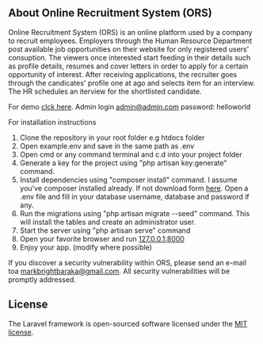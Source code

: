 
## About Online Recruitment System (ORS)

Online Recruitment System (ORS) is an online platform used by a company to recruit employees. Employers through the Human Resource Department post available job opportunities on their website for only registered users' consuption. The viewers once interested start feeding in their details such as profile details, resumes and cover letters in order to apply for a certain opportunity of interest. After receiving applications, the recruiter goes through the candicates' profile one at ago and selects item for an interview. 
The HR schedules an iterview for the shortlisted candidate.

For demo [clck here](http://18.191.119.30/). Admin login admin@admin.com password: helloworld

For installation instructions
1. Clone the repository in your root folder e.g htdocs folder
2. Open example.env and save in the same path as .env
3. Open cmd or any command terminal and c.d into your project folder
4. Generate a key for the project using "php artisan key:generate" command.
5. Install dependencies using "composer install" command.  I assume you've composer installed already. If not download form [here](https://getcomposer.org).
Open a .env file and fill in your database username, database and password if any.
6. Run the migrations using "php artisan migrate --seed" command. This will install the tables and create an administrator user.
7. Start the server using "php artisan serve" command
8. Open your favorite browser and run [127.0.0.1:8000](127.0.0.1:8000)
9. Enjoy your app. (modify where possible)


If you discover a security vulnerability within ORS, please send an e-mail toa [markbrightbaraka@gmail.com](mailto:markbrightbaraka@gmail.com). All security vulnerabilities will be promptly addressed.

## License

The Laravel framework is open-sourced software licensed under the [MIT license](https://opensource.org/licenses/MIT).
